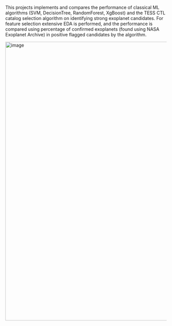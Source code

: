This projects implements and compares the performance of classical ML algorithms (SVM, DecisionTree, RandomForest, XgBoost) and the TESS CTL catalog selection algorithm on identifying strong exoplanet candidates.
For feature selection extensive EDA is performed, and the performance is compared using percentage of confirmed exoplanets (found using NASA Exoplanet Archive) in positive flagged candidates by the algorithm.

<img width="1918" height="870" alt="image" src="https://github.com/user-attachments/assets/db12f9c2-aff9-4d74-ac6c-0689d1a31562" />
